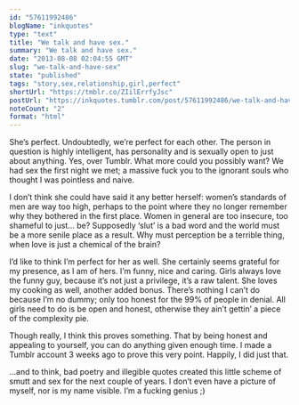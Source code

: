 ```yaml
---
id: "57611992486"
blogName: "inkquotes"
type: "text"
title: "We talk and have sex."
summary: "We talk and have sex."
date: "2013-08-08 02:04:55 GMT"
slug: "we-talk-and-have-sex"
state: "published"
tags: "story,sex,relationship,girl,perfect"
shortUrl: "https://tmblr.co/ZIilErrfyJsc"
postUrl: "https://inkquotes.tumblr.com/post/57611992486/we-talk-and-have-sex"
noteCount: "2"
format: "html"
---
```


She’s perfect. Undoubtedly, we’re perfect for each other. The person in question is highly intelligent, has personality and is sexually open to just about anything. Yes, over Tumblr. What more could you possibly want? We had sex the first night we met; a massive fuck you to the ignorant souls who thought I was pointless and naive. 

I don’t think she could have said it any better herself: women’s standards of men are way too high, perhaps to the point where they no longer remember why they bothered in the first place. Women in general are too insecure, too shameful to just… be? Supposedly ‘slut’ is a bad word and the world must be a more senile place as a result. Why must perception be a terrible thing, when love is just a chemical of the brain? 

I’d like to think I’m perfect for her as well. She certainly seems grateful for my presence, as I am of hers. I’m funny, nice and caring. Girls always love the funny guy, because it’s not just a privilege, it’s a raw talent. She loves my cooking as well, another added bonus. There’s nothing I can’t do because I’m no dummy; only too honest for the 99% of people in denial. All girls need to do is be open and honest, otherwise they ain’t gettin’ a piece of the complexity pie. 

Though really, I think this proves something. That by being honest and appealing to yourself, you can do anything given enough time. I made a Tumblr account 3 weeks ago to prove this very point. Happily, I did just that. 

…and to think, bad poetry and illegible quotes created this little scheme of smutt and sex for the next couple of years. I don’t even have a picture of myself, nor is my name visible. I’m a fucking genius ;)